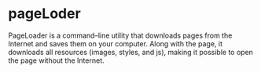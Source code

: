 # pageLoder
PageLoader is a command–line utility that downloads pages from the Internet and saves them on your computer. Along with the page, it downloads all resources (images, styles, and js), making it possible to open the page without the Internet.
